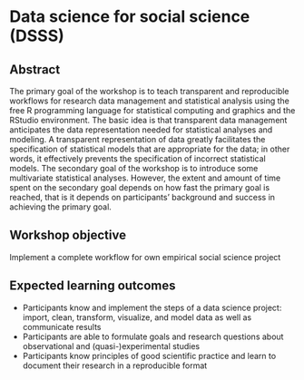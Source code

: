 # Data science for social science (DSSS) 

## Abstract

The primary goal of the workshop is to teach transparent and reproducible workflows for research data management and statistical analysis using the free R programming language for statistical computing and graphics and the RStudio environment. The basic idea is that transparent data management anticipates the data representation needed for statistical analyses and modeling. A transparent representation of data greatly facilitates the specification of statistical models that are appropriate for the data; in other words, it effectively prevents the specification of incorrect statistical models. The secondary goal of the workshop is to introduce some multivariate statistical analyses. However, the extent and amount of time spent on the secondary goal depends on how fast the primary goal is reached, that is it depends on participants’ background and success in achieving the primary goal. 

## Workshop objective

Implement a complete workflow for own empirical social science project 

## Expected learning outcomes

+	Participants know and implement the steps of a data science project: import, clean, transform, visualize, and model data as well as communicate results
+	Participants are able to formulate goals and research questions about observational and (quasi-)experimental studies 
+	Participants know principles of good scientific practice and learn to document their research in a reproducible format
